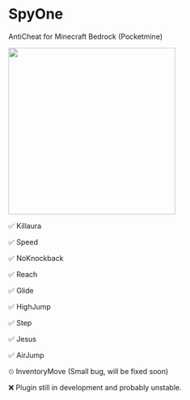 # SpyOne
AntiCheat for Minecraft Bedrock (Pocketmine)

<img src="https://user-images.githubusercontent.com/27158937/180584362-9a9f1014-78a7-4d31-b1a7-5364e520046b.jpg" width="330" />

✅ Killaura 

✅ Speed 

✅ NoKnockback 

✅ Reach

✅ Glide

✅ HighJump

✅ Step

✅ Jesus

✅ AirJump

⏲ InventoryMove (Small bug, will be fixed soon)

❌ Plugin still in development and probably unstable. 


